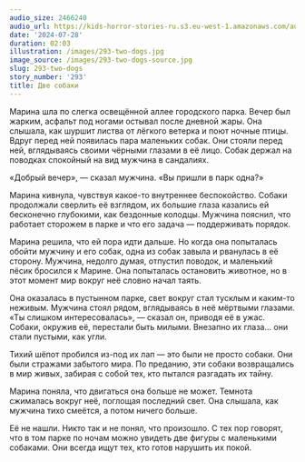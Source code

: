 ```yaml
---
audio_size: 2466240
audio_url: https://kids-horror-stories-ru.s3.eu-west-1.amazonaws.com/audio/293-two-dogs.mp3
date: '2024-07-28'
duration: 02:03
illustration: /images/293-two-dogs.jpg
image_source: /images/293-two-dogs-source.jpg
slug: 293-two-dogs
story_number: '293'
title: Две собаки
---
```


Марина шла по слегка освещённой аллее городского парка. Вечер был жарким, асфальт под ногами остывал после дневной жары. Она слышала, как шуршит листва от лёгкого ветерка и поют ночные птицы. Вдруг перед ней появилась пара маленьких собак. Они стояли перед ней, вглядываясь своими чёрными глазами в её лицо. Собак держал на поводках спокойный на вид мужчина в сандалиях.

«Добрый вечер», — сказал мужчина. «Вы пришли в парк одна?»

Марина кивнула, чувствуя какое-то внутреннее беспокойство. Собаки продолжали сверлить её взглядом, их большие глаза казались ей бесконечно глубокими, как бездонные колодцы. Мужчина пояснил, что работает сторожем в парке и что его задача — поддерживать порядок.

Марина решила, что ей пора идти дальше. Но когда она попыталась обойти мужчину и его собак, одна из собак завыла и рванулась в её сторону. Мужчина, недолго думая, отпустил поводок, и маленький пёсик бросился к Марине. Она попыталась остановить животное, но в этот момент мир вокруг неё словно начал таять.

Она оказалась в пустынном парке, свет вокруг стал тусклым и каким-то неживым. Мужчина стоял рядом, вглядываясь в неё мёртвыми глазами. «Ты слишком интересовалась», — сказал он, приводя её в ужас. Собаки, окружив её, перестали быть милыми. Внезапно их глаза... они стали пустыми, как угли.

Тихий шёпот пробился из-под их лап — это были не просто собаки. Они были стражами забытого мира. По преданию, эти собаки возвращались в мир живых, забирая с собой тех, кто пытался разгадать их тайну.

Марина поняла, что двигаться она больше не может. Темнота сжималась вокруг неё, поглощая последний свет. Она слышала, как мужчина тихо смеётся, а потом ничего больше.

Её не нашли. Никто так и не понял, что произошло. С тех пор говорят, что в том парке по ночам можно увидеть две фигуры с маленькими собаками. Они всегда ищут тех, кто готов нарушить их покой.